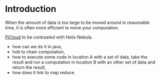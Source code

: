 Introduction
============
When the amount of data is too large to be moved around in reasonable time, it is often more efficient to move your
computation.


[PiCloud](picloud.com) to be contrasted with Helix Nebula.

* how can we do it in java,
* hob to chain computation,
* how to execute some code in location A with a set of data, take the result and run a computation in location B with
an other set of data and return the result,
* how does it link to map reduce.
